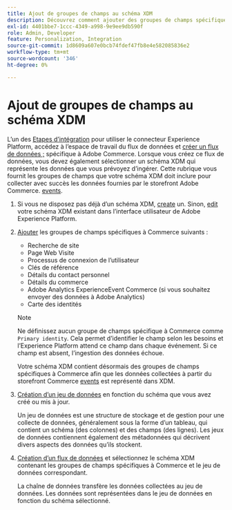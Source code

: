 ```yaml
---
title: Ajout de groupes de champs au schéma XDM
description: Découvrez comment ajouter des groupes de champs spécifiques à Adobe Commerce à un schéma XDM.
exl-id: 4401bbe7-1ccc-4349-a998-9e9ee9db590f
role: Admin, Developer
feature: Personalization, Integration
source-git-commit: 1d8609a607e0bcb74fdef47fb8e4e582085836e2
workflow-type: tm+mt
source-wordcount: '346'
ht-degree: 0%

---
```


# Ajout de groupes de champs au schéma XDM

L’un des [Etapes d’intégration](overview.md#onboarding-steps) pour utiliser le connecteur Experience Platform, accédez à l’espace de travail du flux de données et [créer un flux de données ;](https://experienceleague.adobe.com/docs/experience-platform/edge/datastreams/overview.html) spécifique à Adobe Commerce. Lorsque vous créez ce flux de données, vous devez également sélectionner un schéma XDM qui représente les données que vous prévoyez d’ingérer. Cette rubrique vous fournit les groupes de champs que votre schéma XDM doit inclure pour collecter avec succès les données fournies par le storefront Adobe Commerce. [events](events.md).

1. Si vous ne disposez pas déjà d’un schéma XDM, [create](https://experienceleague.adobe.com/docs/experience-platform/xdm/ui/resources/schemas.html#create) un. Sinon, [edit](https://experienceleague.adobe.com/docs/experience-platform/xdm/ui/resources/schemas.html#edit) votre schéma XDM existant dans l’interface utilisateur de Adobe Experience Platform.

1. [Ajouter](https://experienceleague.adobe.com/docs/experience-platform/xdm/ui/resources/schemas.html#add-field-groups) les groupes de champs spécifiques à Commerce suivants :

   - Recherche de site
   - Page Web Visite
   - Processus de connexion de l’utilisateur
   - Clés de référence
   - Détails du contact personnel
   - Détails du commerce
   - Adobe Analytics ExperienceEvent Commerce (si vous souhaitez envoyer des données à Adobe Analytics)
   - Carte des identités

   >[!NOTE]
   >
   > Ne définissez aucun groupe de champs spécifique à Commerce comme `Primary identity`. Cela permet d’identifier le champ selon les besoins et l’Experience Platform attend ce champ dans chaque événement. Si ce champ est absent, l’ingestion des données échoue.

   Votre schéma XDM contient désormais des groupes de champs spécifiques à Commerce afin que les données collectées à partir du storefront Commerce [events](events.md) est représenté dans XDM.

1. [Création d’un jeu de données](https://experienceleague.adobe.com/docs/platform-learn/implement-mobile-sdk/experience-cloud/platform.html#create-a-dataset) en fonction du schéma que vous avez créé ou mis à jour.

   Un jeu de données est une structure de stockage et de gestion pour une collecte de données, généralement sous la forme d’un tableau, qui contient un schéma (des colonnes) et des champs (des lignes). Les jeux de données contiennent également des métadonnées qui décrivent divers aspects des données qu’ils stockent.

1. [Création d’un flux de données](https://experienceleague.adobe.com/docs/experience-platform/edge/datastreams/overview.html) et sélectionnez le schéma XDM contenant les groupes de champs spécifiques à Commerce et le jeu de données correspondant.

   La chaîne de données transfère les données collectées au jeu de données. Les données sont représentées dans le jeu de données en fonction du schéma sélectionné.
